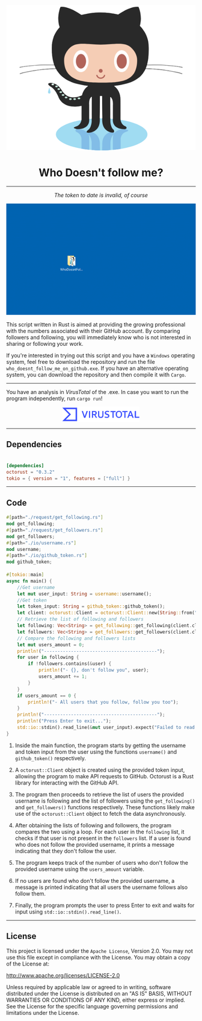 <div align="center">

![logo](logo.png)

# Who Doesn't follow me?

---

*The token to date is invalid, of course*

![gif](gif.gif)

</div>

This script written in Rust is aimed at providing the growing professional with the numbers associated with their GitHub account. By comparing followers and following, you will immediately know who is not interested in sharing or following your work.

If you're interested in trying out this script and you have a `Windows` operating system, feel free to download the repository and run the file `who_doesnt_follow_me_on_github.exe`. If you have an alternative operating system, you can download the repository and then compile it with `Cargo`.

---

You have an analysis in *VirusTotal* of the .exe. In case you want to run the program independently, run `cargo run`!

<div align="center">
  <a href="https://www.virustotal.com/gui/url/6ab0a1c7d0b1066b3a4b7f7d2efb4419cae1c867027fe3146b54f9f7384f98c0/detection">
    <img src="./VTlogo.png" alt="VirusTotalImage" height="40">
  </a>
</div>

---

## Dependencies

```toml

[dependencies]
octorust = "0.3.2"
tokio = { version = "1", features = ["full"] }

```

---

## Code

```rust
#[path="./request/get_following.rs"]
mod get_following;
#[path="./request/get_followers.rs"]
mod get_followers;
#[path="./io/username.rs"]
mod username;
#[path="./io/github_token.rs"]
mod github_token;

#[tokio::main]
async fn main() {
    //Get username
    let mut user_input: String = username::username();
    //Get token
    let token_input: String = github_token::github_token();
    let client: octorust::Client = octorust::Client::new(String::from("User"), octorust::auth::Credentials::Token(token_input.to_string())).unwrap();
    // Retrieve the list of following and followers
    let following: Vec<String> = get_following::get_following(client.clone(), &user_input).await;
    let followers: Vec<String> = get_followers::get_followers(client.clone(), &user_input).await;
    // Compare the following and followers lists
    let mut users_amount = 0;
    println!("------------------------------------------");
    for user in following {
        if !followers.contains(&user) {
            println!("- {}, don't follow you", user);
            users_amount += 1;
        }
    }
    if users_amount == 0 {
        println!("- All users that you follow, follow you too");
    }
    println!("------------------------------------------");
    println!("Press Enter to exit...");
    std::io::stdin().read_line(&mut user_input).expect("Failed to read line");
}
```

1. Inside the main function, the program starts by getting the username and token input from the user using the functions `username()` and `github_token()` respectively.

2. A `octorust::Client` object is created using the provided token input, allowing the program to make API requests to GitHub. Octorust is a Rust library for interacting with the GitHub API.

3. The program then proceeds to retrieve the list of users the provided username is following and the list of followers using the `get_following()` and `get_followers()` functions respectively. These functions likely make use of the `octorust::Client` object to fetch the data asynchronously.

4. After obtaining the lists of following and followers, the program compares the two using a loop. For each user in the `following` list, it checks if that user is not present in the `followers` list. If a user is found who does not follow the provided username, it prints a message indicating that they don't follow the user.

5. The program keeps track of the number of users who don't follow the provided username using the `users_amount` variable.

6. If no users are found who don't follow the provided username, a message is printed indicating that all users the username follows also follow them.

7. Finally, the program prompts the user to press Enter to exit and waits for input using `std::io::stdin().read_line()`.

---

## License

This project is licensed under the `Apache License`, Version 2.0. You may not use this file except in compliance with the License. You may obtain a copy of the License at:

http://www.apache.org/licenses/LICENSE-2.0

Unless required by applicable law or agreed to in writing, software distributed under the License is distributed on an "AS IS" BASIS, WITHOUT WARRANTIES OR CONDITIONS OF ANY KIND, either express or implied. See the License for the specific language governing permissions and limitations under the License.
